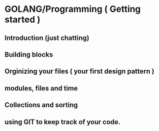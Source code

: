 # GOLANG/Programming ( Getting started )

## Introduction (just chatting)
## Building blocks
## Orginizing your files ( your first design pattern )
## modules, files and time
## Collections and sorting
## using GIT to keep track of your code.